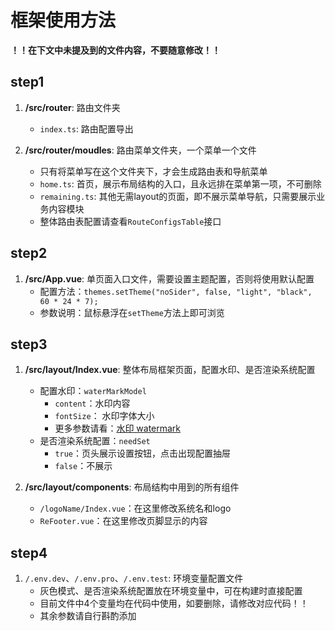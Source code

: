# 框架使用方法

**！！在下文中未提及到的文件内容，不要随意修改！！**

## step1

1. **/src/router**: 路由文件夹
    - `index.ts`: 路由配置导出

2. **/src/router/moudles**: 路由菜单文件夹，一个菜单一个文件
    - 只有将菜单写在这个文件夹下，才会生成路由表和导航菜单
    - `home.ts`: 首页，展示布局结构的入口，且永远排在菜单第一项，不可删除
    - `remaining.ts`: 其他无需layout的页面，即不展示菜单导航，只需要展示业务内容模块
    - 整体路由表配置请查看`RouteConfigsTable`接口

## step2

1. **/src/App.vue**: 单页面入口文件，需要设置主题配置，否则将使用默认配置
    - 配置方法：`themes.setTheme("noSider", false, "light", "black", 60 * 24 * 7);`
    - 参数说明：鼠标悬浮在`setTheme`方法上即可浏览

## step3

1. **/src/layout/Index.vue**: 整体布局框架页面，配置水印、是否渲染系统配置
    - 配置水印：`waterMarkModel`
        - `content`：水印内容
        - `fontSize`： 水印字体大小
        - 更多参数请看：[水印 watermark](https://www.antdv.com/components/watermark-cn)
    - 是否渲染系统配置：`needSet`
        - `true`：页头展示设置按钮，点击出现配置抽屉
        - `false`：不展示

2. **/src/layout/components**: 布局结构中用到的所有组件
    - `/logoName/Index.vue`：在这里修改系统名和logo
    - `ReFooter.vue`：在这里修改页脚显示的内容

## step4

1. `/.env.dev`、`/.env.pro`、`/.env.test`: 环境变量配置文件
    - 灰色模式、是否渲染系统配置放在环境变量中，可在构建时直接配置
    - 目前文件中4个变量均在代码中使用，如要删除，请修改对应代码！！
    - 其余参数请自行斟酌添加
